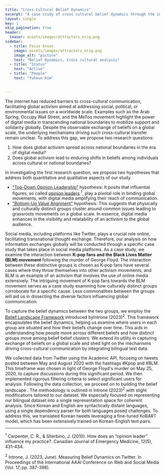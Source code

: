 ```yaml
---
title: "Cross-Cultural Belief Dynamics"
excerpt: "A case study of cross cultural belief dynamics through the interaction between K-pop fans and BLM movement"
layout: single
key: 1
skip_pagination: true
header:
  teaser: assets/images/attractors_orig.png
sidebar:
  - title: Focus Areas
    image: assets/images/attractors_orig.png
    image_alt: "picture"
    text: "Belief Dynamics, Cross cultural analysis"
  - title: "Status"
    text: "Active"
  - title: "People"
    text: "Yuheun Kim"
  
  
---
```

      
The internet has reduced barriers to cross-cultural communication, facilitating global activism aimed at addressing social, political, or environmental issues on a worldwide scale. Examples such as the Arab Spring, Occupy Wall Street, and the MeToo movement highlight the power of digital media in transcending national boundaries to mobilize support and solidarity globally. Despite the observable exchange of beliefs on a global scale, the underlying mechanisms driving such cross-cultural transfer remain unclear. To address this gap, we propose two research questions: 

1. How does global activism spread across national boundaries in the era of digital media?
2. Does global activism lead to enduring shifts in beliefs among individuals across cultural or national boundaries?

In investigating the first research question, we propose two hypotheses that address both quantitative and qualitative aspects of our study. 
* <u>"Top-Down Opinion Leadership"</u> hypothesis: It posits that influential figures, so called [opinion leaders](https://www.cambridge.org/core/services/aop-cambridge-core/content/view/1269C43DB6426D5CD6F9A8AFE08CFBE4/S1481803500012586a.pdf/how_does_an_opinion_leader_influence_my_practice.pdf) <sup>1</sup>, play a pivotal role in binding global movements, with digital media amplifying their reach of communication. 
* <u>"Bottom-Up Value Alignment"</u> hypothesis: This suggests that physically and culturally distinct groups cluster around common issues leading to grassroots movements on a global scale. In essence, digital media enhances in the visibility and relatability of an activism to the global audience. 

Social media, including platforms like Twitter, plays a crucial role online, facilitating transnational thought exchange. Therefore, our analysis on how information exchanges globally will be conducted through a specific case study that takes place in social media platforms. As a case study, we examine the interaction between <b>K-pop fans and the Black Lives Matter (BLM) movement</b> following the murder of George Floyd. The interaction between these distinctive groups is chosen as K-pop fans have several cases where they throw themselves into other activism movements, and BLM is an example of an activism  that involves the use of online media extensively. The intriguing movement of K-pop fans towards the BLM movement serves as a case study examining how culturally distinct groups corroborate for a specific cause. Less commonalities between the groups will aid us in dissecting the diverse factors influencing global communication.

To capture the belief dynamics between the two groups, we employ the [Belief Landscape Framework](https://doi.org/10.1609/icwsm.v17i1.22154) introduced byIntrone (2023)<sup>2</sup>. This framework encapsulates the belief dynamics, helping us examine where users in each group are situated and how their beliefs change over time. This aids in understanding how people move across different beliefs and how distinct groups move among belief belief clusters. We extend its utility in capturing exchange of beliefs on a global scale and shed light on the mechanisms driving cross-cultural communication by integrating bilingual text data. 

We collected data from Twitter using the Academic API, focusing on tweets posted between May and August 2020 with the hashtags \#Kpop and \#BLM. This timeframe was chosen in light of George Floyd's murder on May 25, 2020, to capture discussions during this significant period. We then implemented rigorous filtering criteria to select significant users for analysis. Following the data collection, we proceed on to building the belief landscape . The methodology is outlined in Introne (2023)<sup>2</sup> with slight modifications tailored to our dataset. We especially focused on representing our bilingual dataset into a single representation space for coherent analysis. Since Korean and English are syntactically distant languages, using a single dependency parser for both languages posed challenges. To address this, we translated Korean tweets leveraging a fine-tuned KoBART model, which has been extensively trained on Korean-English text pairs. 

-----------------

<sup>1</sup> Carpenter, C. R., & Sherbino, J. (2010). How does an “opinion leader” influence my practice?. Canadian Journal of Emergency Medicine, 12(5), 431-434.

<sup>2</sup> Introne, J. (2023, June). Measuring Belief Dynamics on Twitter. In Proceedings of the International AAAI Conference on Web and Social Media (Vol. 17, pp. 387-398).
